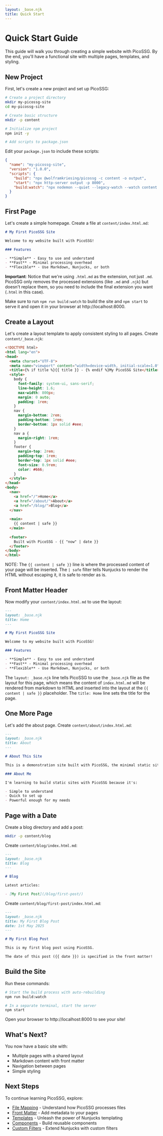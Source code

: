 ```yaml
---
layout: _base.njk
title: Quick Start
---
```


# Quick Start Guide

This guide will walk you through creating a simple website with PicoSSG. By the end, you'll have a functional site with multiple pages, templates, and styling.

## New Project

First, let's create a new project and set up PicoSSG:

```bash
# Create a project directory
mkdir my-picossg-site
cd my-picossg-site

# Create basic structure
mkdir -p content

# Initialize npm project
npm init -y

# Add scripts to package.json
```

Edit your `package.json` to include these scripts:

```json
{
  "name": "my-picossg-site",
  "version": "1.0.0",
  "scripts": {
    "build": "npx @wolframkriesing/picossg -c content -o output",
    "start": "npx http-server output -p 8000",
    "build:watch": "npx nodemon --quiet --legacy-watch --watch content --ext '*' --exec \"bash -c 'npm run build'\""
  }
}
```

## First Page

Let's create a simple homepage. Create a file at `content/index.html.md`:

```markdown
# My First PicoSSG Site

Welcome to my website built with PicoSSG!

### Features

- **Simple** - Easy to use and understand
- **Fast** - Minimal processing overhead
- **Flexible** - Use Markdown, Nunjucks, or both
```

**Important**: Notice that we're using `.html.md` as the extension, not just `.md`. PicoSSG only removes the 
processed extensions (like `.md` and `.njk`) but doesn't replace them, so you need to include the final extension you want (`.html` in this case).

Make sure to run `npm run build:watch` to build the site and `npm start` to serve it and open it in your browser at http://localhost:8000.

## Create a Layout

Let's create a layout template to apply consistent styling to all pages. Create `content/_base.njk`:

```html
<!DOCTYPE html>
<html lang="en">
<head>
  <meta charset="UTF-8">
  <meta name="viewport" content="width=device-width, initial-scale=1.0">
  <title>{% if title %}{{ title }} - {% endif %}My PicoSSG Site</title>
  <style>
    body {
      font-family: system-ui, sans-serif;
      line-height: 1.6;
      max-width: 800px;
      margin: 0 auto;
      padding: 1rem;
    }
    nav {
      margin-bottom: 2rem;
      padding-bottom: 1rem;
      border-bottom: 1px solid #eee;
    }
    nav a {
      margin-right: 1rem;
    }
    footer {
      margin-top: 2rem;
      padding-top: 1rem;
      border-top: 1px solid #eee;
      font-size: 0.9rem;
      color: #666;
    }
  </style>
</head>
<body>
  <nav>
    <a href="/">Home</a>
    <a href="/about/">About</a>
    <a href="/blog/">Blog</a>
  </nav>
  
  <main>
    {{ content | safe }}
  </main>
  
  <footer>
    Built with PicoSSG - {{ "now" | date }}
  </footer>
</body>
</html>
```

NOTE: The `{{ content | safe }}` line is where the processed content of your page will be inserted. 
The `| safe` filter tells Nunjucks to render the HTML without escaping it, it is safe to render as is.

## Front Matter Header

Now modify your `content/index.html.md` to use the layout:

```markdown
---
layout: _base.njk
title: Home
---

# My First PicoSSG Site

Welcome to my website built with PicoSSG!

### Features

- **Simple** - Easy to use and understand
- **Fast** - Minimal processing overhead
- **Flexible** - Use Markdown, Nunjucks, or both
```

The `layout: _base.njk` line tells PicoSSG to use the `_base.njk` file as the layout for this page,
which means the content of `index.html.md` will be rendered from markdown to HTML and inserted into the layout at the `{{ content | safe }}` placeholder.
The `title: Home` line sets the title for the page.

## One More Page

Let's add the about page. Create `content/about/index.html.md`:

```markdown
---
layout: _base.njk
title: About
---

# About This Site

This is a demonstration site built with PicoSSG, the minimal static site generator.

### About Me

I'm learning to build static sites with PicoSSG because it's:

- Simple to understand
- Quick to set up
- Powerful enough for my needs
```

## Page with a Date

Create a blog directory and add a post:

```bash
mkdir -p content/blog
```

Create `content/blog/index.html.md`:

```markdown
---
layout: _base.njk
title: Blog
---

# Blog

Latest articles:

- [My First Post](/blog/first-post/)
```

Create `content/blog/first-post/index.html.md`:

```markdown
---
layout: _base.njk
title: My First Blog Post
date: 1st May 2025
---

# My First Blog Post

This is my first blog post using PicoSSG.

The date of this post ({{ date }}) is specified in the front matter!
```

## Build the Site

Run these commands:

```bash
# Start the build process with auto-rebuilding
npm run build:watch

# In a separate terminal, start the server
npm start
```

Open your browser to http://localhost:8000 to see your site!

## What's Next?

You now have a basic site with:

- Multiple pages with a shared layout
- Markdown content with front matter
- Navigation between pages
- Simple styling

## Next Steps

To continue learning PicoSSG, explore:

- [File Mapping](/file-mapping/) - Understand how PicoSSG processes files
- [Front Matter](/frontmatter/) - Add metadata to your pages
- [Templates](/templates/) - Unleash the power of Nunjucks templating
- [Components](/components/) - Build reusable components
- [Custom Filters](/custom-filters/) - Extend Nunjucks with custom filters